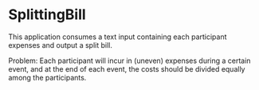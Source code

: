 # SplittingBill
This application consumes a text input containing each participant expenses and output a split bill.

Problem:
Each participant will incur in (uneven) expenses during a certain event, and at the end of each event, the costs should be divided equally among the participants.




